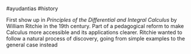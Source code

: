 #ayudantias #history

First show up in *Principles of the Differential and Integral Calculus* by William Ritchie in the 19th century. Part of a pedagogical reform to make Calculus more accessible and its applications clearer. Ritchie wanted to follow a natural process of discovery, going from simple examples to the general case instead